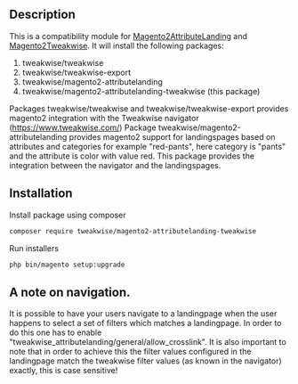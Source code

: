 ## Description

This is a compatibility module for [Magento2AttributeLanding](https://github.com/Tweakwise/Magento2AttributeLanding) and [Magento2Tweakwise](https://github.com/Tweakwise/Magento2Tweakwise).
It will install the following packages: 
1. tweakwise/tweakwise
2. tweakwise/tweakwise-export
3. tweakwise/magento2-attributelanding
4. tweakwise/magento2-attributelanding-tweakwise (this package)

Packages tweakwise/tweakwise and tweakwise/tweakwise-export provides magento2 integration with the Tweakwise navigator (https://www.tweakwise.com/)
Package tweakwise/magento2-attributelanding provides magento2 support for landingspages based on attributes and categories for example "red-pants", here category is "pants" and the attribute is color with value red.
This package provides the integration between the navigator and the landingspages.


## Installation
Install package using composer
```sh
composer require tweakwise/magento2-attributelanding-tweakwise
```

Run installers
```sh
php bin/magento setup:upgrade
```

## A note on navigation.
It is possible to have your users navigate to a landingpage when the user happens to select a set of filters which matches a landingpage.
In order to do this one has to enable "tweakwise_attributelanding/general/allow_crosslink".
It is also important to note that in order to achieve this the filter values configured in the landingpage match the tweakwise filter values (as known in the navigator) exactly, this is case sensitive!
